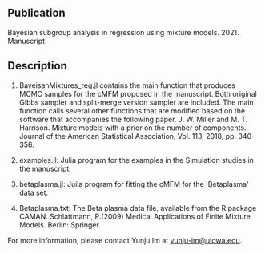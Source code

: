 ## Publication
Bayesian subgroup analysis in regression using mixture models. 2021. Manuscript.

## Description
1) BayeisanMixtures_reg.jl contains the main function that produces MCMC samples for the cMFM proposed in the manuscript. Both original Gibbs sampler and split-merge version sampler are included. The main function calls several other functions that are modified based on the software that accompanies the following paper. 
J. W. Miller and M. T. Harrison. Mixture models with a prior on the number of components. Journal of the American Statistical Association, Vol. 113, 2018, pp. 340-356. 

2) examples.jl: Julia program for the examples in the Simulation studies in the manuscript. 

3) betaplasma.jl: Juila program for fitting the cMFM for the `Betaplasma' data set. 

4) Betaplasma.txt: The Beta plasma data file, available from the R package CAMAN. 
Schlattmann, P.(2009) Medical Applications of Finite Mixture Models. Berlin: Springer.

For more information, please contact Yunju Im at yunju-im@uiowa.edu.
